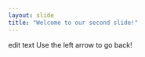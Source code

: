 ```yaml
---
layout: slide
title: "Welcome to our second slide!"
---
```

edit text
Use the left arrow to go back!
